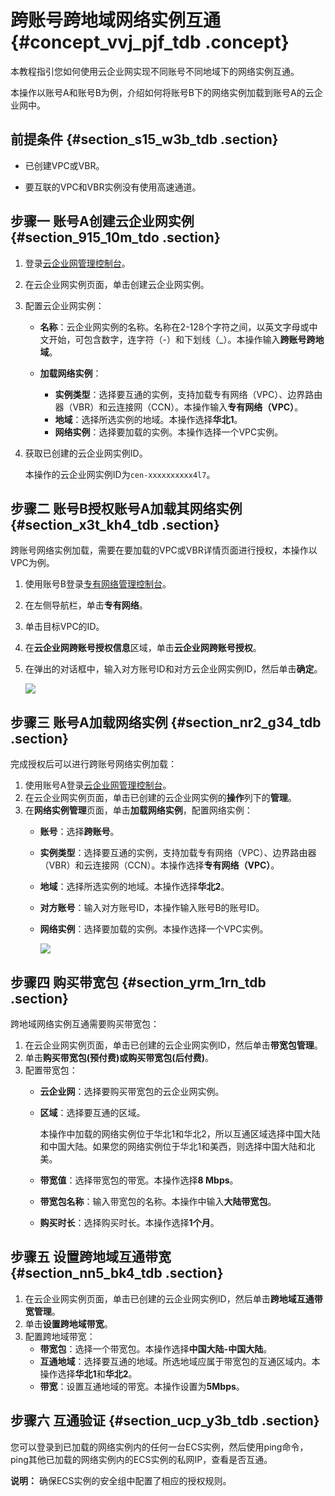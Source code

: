 # 跨账号跨地域网络实例互通 {#concept_vvj_pjf_tdb .concept}

本教程指引您如何使用云企业网实现不同账号不同地域下的网络实例互通。

本操作以账号A和账号B为例，介绍如何将账号B下的网络实例加载到账号A的云企业网中。

## 前提条件 {#section_s15_w3b_tdb .section}

-   已创建VPC或VBR。

-   要互联的VPC和VBR实例没有使用高速通道。


## 步骤一 账号A创建云企业网实例 {#section_915_10m_tdo .section}

1.  登录[云企业网管理控制台](https://cen.console.aliyun.com/)。
2.  在云企业网实例页面，单击创建云企业网实例。
3.  配置云企业网实例：
    -   **名称**：云企业网实例的名称。名称在2-128个字符之间，以英文字母或中文开始，可包含数字，连字符（-）和下划线（\_）。本操作输入**跨账号跨地域**。
    -   **加载网络实例**：

        -   **实例类型**：选择要互通的实例，支持加载专有网络（VPC）、边界路由器（VBR）和云连接网（CCN）。本操作输入**专有网络（VPC）**。
        -   **地域**：选择所选实例的地域。本操作选择**华北1**。
        -   **网络实例**：选择要加载的实例。本操作选择一个VPC实例。
4.  获取已创建的云企业网实例ID。

    本操作的云企业网实例ID为`cen-xxxxxxxxxx4l7`。


## 步骤二 账号B授权账号A加载其网络实例 {#section_x3t_kh4_tdb .section}

跨账号网络实例加载，需要在要加载的VPC或VBR详情页面进行授权，本操作以VPC为例。

1.  使用账号B登录[专有网络管理控制台](https://vpcnext.console.aliyun.com/nat/)。
2.  在左侧导航栏，单击**专有网络**。
3.  单击目标VPC的ID。
4.  在**云企业网跨账号授权信息**区域，单击**云企业网跨账号授权**。
5.  在弹出的对话框中，输入对方账号ID和对方云企业网实例ID，然后单击**确定**。

    ![](http://static-aliyun-doc.oss-cn-hangzhou.aliyuncs.com/assets/img/3046/1566383821926_zh-CN.png)


## 步骤三 账号A加载网络实例 {#section_nr2_g34_tdb .section}

完成授权后可以进行跨账号网络实例加载：

1.  使用账号A登录[云企业网管理控制台](https://cen.console.aliyun.com/)。
2.  在云企业网实例页面，单击已创建的云企业网实例的**操作**列下的**管理**。
3.  在**网络实例管理**页面，单击**加载网络实例**，配置网络实例：
    -   **账号**：选择**跨账号**。
    -   **实例类型**：选择要互通的实例，支持加载专有网络（VPC）、边界路由器（VBR）和云连接网（CCN）。本操作选择**专有网络（VPC）**。
    -   **地域**：选择所选实例的地域。本操作选择**华北2**。
    -   **对方账号**：输入对方账号ID，本操作输入账号B的账号ID。
    -   **网络实例**：选择要加载的实例。本操作选择一个VPC实例。

        ![](http://static-aliyun-doc.oss-cn-hangzhou.aliyuncs.com/assets/img/3047/1566383821928_zh-CN.png)


## 步骤四 购买带宽包 {#section_yrm_1rn_tdb .section}

跨地域网络实例互通需要购买带宽包：

1.  在云企业网实例页面，单击已创建的云企业网实例ID，然后单击**带宽包管理**。
2.  单击**购买带宽包\(预付费\)**或**购买带宽包\(后付费\)**。
3.  配置带宽包：
    -   **云企业网**：选择要购买带宽包的云企业网实例。
    -   **区域**：选择要互通的区域。

        本操作中加载的网络实例位于华北1和华北2，所以互通区域选择中国大陆和中国大陆。如果您的网络实例位于华北1和美西，则选择中国大陆和北美。

    -   **带宽值**：选择带宽包的带宽。本操作选择**8 Mbps**。
    -   **带宽包名称**：输入带宽包的名称。本操作中输入**大陆带宽包**。
    -   **购买时长**：选择购买时长。本操作选择**1个月**。

## 步骤五 设置跨地域互通带宽 {#section_nn5_bk4_tdb .section}

1.  在云企业网实例页面，单击已创建的云企业网实例ID，然后单击**跨地域互通带宽管理**。
2.  单击**设置跨地域带宽**。
3.  配置跨地域带宽：
    -   **带宽包**：选择一个带宽包。本操作选择**中国大陆-中国大陆**。
    -   **互通地域**：选择要互通的地域。所选地域应属于带宽包的互通区域内。本操作选择**华北1**和**华北2**。
    -   **带宽**：设置互通地域的带宽。本操作设置为**5Mbps**。

## 步骤六 互通验证 {#section_ucp_y3b_tdb .section}

您可以登录到已加载的网络实例内的任何一台ECS实例，然后使用ping命令，ping其他已加载的网络实例内的ECS实例的私网IP，查看是否互通。

**说明：** 确保ECS实例的安全组中配置了相应的授权规则。

